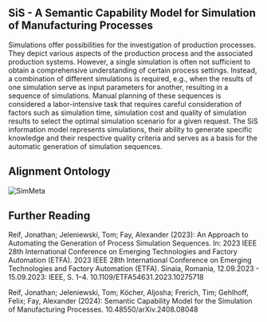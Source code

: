 **SiS - A Semantic Capability Model for Simulation of Manufacturing Processes**
---  
Simulations offer possibilities for the investigation of production processes. 
They depict various aspects of the production process and the associated production systems. 
However, a single simulation is often not sufficient to obtain a comprehensive understanding of certain process settings. 
Instead, a combination of different simulations is required, e.g., when the results of one simulation serve as input parameters for another, resulting in a sequence of simulations.
Manual planning of these sequences is considered a labor-intensive task that requires careful consideration of factors such as simulation time, simulation cost and quality of simulation results to select the optimal simulation scenario for a given request.
The SiS information model represents simulations, their ability to generate specific knowledge and their respective quality criteria and serves as a basis for the automatic generation of simulation sequences.

**Alignment Ontology**
---
![SimMeta](https://github.com/user-attachments/assets/5c94a518-c4ca-4b58-b3ef-50558e5954ad)

**Further Reading**
---
Reif, Jonathan; Jeleniewski, Tom; Fay, Alexander (2023): An Approach to Automating the Generation of Process Simulation Sequences. In: 2023 IEEE 28th International Conference on Emerging Technologies and Factory Automation (ETFA). 2023 IEEE 28th International Conference on Emerging Technologies and Factory Automation (ETFA). Sinaia, Romania, 12.09.2023 - 15.09.2023: IEEE, S. 1–4. 10.1109/ETFA54631.2023.10275718

Reif, Jonathan; Jeleniewski, Tom; Köcher, Aljosha; Frerich, Tim; Gehlhoff, Felix; Fay, Alexander (2024): Semantic Capability Model for the Simulation of Manufacturing Processes. 10.48550/arXiv.2408.08048
